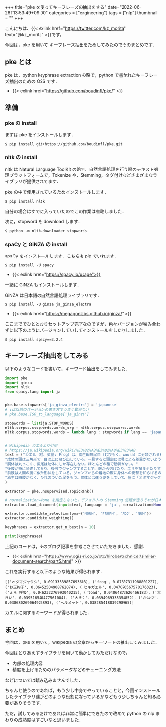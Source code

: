 +++
title="pke を使ってキーフレーズの抽出をする"
date="2022-06-26T13:53:49+09:00"
categories = ["engineering"]
tags = ["nlp"]
thumbnail = ""
+++

こんにちは、{{< exlink href="https://twitter.com/kz_morita" text="@kz_morita" >}}です。

今回は，pke を用いて キーフレーズ抽出をためしてみたのでそのまとめです．

## pke とは

pke は，python keyphrase extraction の略で，python で書かれたキーフレーズ抽出のための OSS です．

- {{< exlink href="https://github.com/boudinfl/pke/" >}}

## 準備

### pke の install

まずは pke をインストールします．

```
$ pip install git+https://github.com/boudinfl/pke.git
```

### nltk の install

nltk は Natural Language ToolKit の略で，自然言語処理を行う際のテキスト処理プラットフォームで，Tokenize や，Stemming，タグ付けなどさまざまなライブラリが提供されてます．

pke の中で使用されているためインストールします．

```
$ pip install nltk
```

自分の場合はすでに入っていたのでこの作業は省略しました．

次に，stopword を download します．

```
$ python -m nltk.downloader stopwords
```

### spaCy と GiNZA の install 

spaCy をインストールします．こちらも pip でいれます．

```
$ pip install -U spacy
```

- {{< exlink href="https://spacy.io/usage">}}

一緒に GiNZA もインストールします．

GiNZA は日本語の自然言語処理ライブラリです．

```
$ pip install -U ginza ja_ginza_electra
```

- {{< exlink href="https://megagonlabs.github.io/ginza/" >}}


ここまででひととおりセットアップ完了なのですが，色々バージョンが噛み合わずに以下のようにバージョンしていしてインストールをしたりしました．

```
$ pip install spacy==3.2.4
```

## キーフレーズ抽出をしてみる

以下のようなコードを書いて，キーワード抽出をしてみました．

```python
import pke
import ginza
import nltk
from spacy.lang import ja


pke.base.stopwords['ja_ginza_electra'] = 'japanese'
# ↓は以前のバージョンの書き方でうまく動かない
# pke.base.ISO_to_language['ja_ginza']

stopwords = list(ja.STOP_WORDS)
nltk.corpus.stopwords.words_org = nltk.corpus.stopwords.words
nltk.corpus.stopwords.words = lambda lang : stopwords if lang == 'japanese' else nltk.corpus.stopwords.words_olg(lang)


# Wikipedia カエルより引用
# https://ja.wikipedia.org/wiki/%E3%82%AB%E3%82%A8%E3%83%AB 
text = ("カエル（蛙、英語: Frog）は、両生綱無尾目（むびもく、Anura）に分類される構成種の総称。古称としてかわず（旧かな表記では「かはづ」）などがある。英名は一般にはfrogであるが，ヒキガエルのような外観のものをtoadと呼ぶことが多い。"
"成体の頭は三角形で、目は上に飛び出している。一見すると頭部には種による差異がないようにも思えるが、実際には天敵対策のために毒液を流し込む鋭い棘を発達させた種や、大きめの獲物を飲み込めるように大きく裂けた顎を持つ種など、種ごとの違いが大きい。中には頭部をヘルメットのように活用して巣穴に蓋をする種もいる。極わずかの例外を除き、上顎にしか歯が生えていない。が歯が無い種類でも、牙状の突起を進化させたものが少なくない[3]。獲物を飲み込む際には、目玉を引っ込めて強制的に喉の奥へ押し込む。"
"胴体は丸っこく、尻尾は幼体にしか存在しない。ほとんどの種で肋骨がない。"
"後肢が特に発達しており、後肢でジャンプすることで、敵から逃げたり、エサを捕まえたりする。後肢の指の間に水掻きが発達するものが多く、これを使ってよく泳ぐ。"
"前肢は人間の腕に似た形状をしている。ジャンプからの着地の際に身体への衝撃を和らげるのが主な役目である。餌となる小動物に飛びついて両肢で押さえつけたり、冬眠などのために土砂を掘ったり、汚れ落としのために片肢で顔を拭いたりする動作も可能である。アオガエル科やアマガエル科などの樹上生活をする種の多くでは指先に吸盤が発達し、その補助で細い枝などに掴まることができる。人間や猿のように物を片肢ないし両肢で掴み取ることはできない。"
"幼生は四肢がなく、ひれのついた尾をもつ。成体とは違う姿をしていて、俗に「オタマジャクシ（お玉杓子）」と呼ばれる（食器のお玉杓子に似た形状から）。オタマジャクシはえら呼吸を行い、尾を使って泳ぐため、淡水中でないと生きることができない。オタマジャクシは変態することで、尾をもたず肺呼吸する、四肢をもった幼体（仔ガエル）となる。"
)

extractor = pke.unsupervised.TopicRank()

# normalization=None を指定しないと，デフォルトの Stemming 処理が走りそれが日本語未対応のためエラーになる
extractor.load_document(input=text, language = 'ja', normalization=None)

extractor.candidate_selection(pos={'NOUN', 'PROPN', 'ADJ', 'NUM'})
extractor.candidate_weighting()

keyphrases = extractor.get_n_best(n = 10)

print(keyphrases)
```

上記のコードは，↓のブログ記事を参考にさせていただきました．感謝．

- {{< exlink href="https://www.ogis-ri.co.jp/otc/hiroba/technical/similar-document-search/part5.html" >}}

これを実行すると以下のような結果が得られます．

```
[('オタマジャクシ', 0.09133539857693608), ('frog', 0.07307311988801227), ('お玉杓子', 0.06452504908762074), ('ヒキガエル', 0.047070567570176323), ('えら 呼吸', 0.046232276993040215), ('toad', 0.04064873626466183), ('大きい', 0.039516540477561084), ('大きく', 0.0394969335354852), ('かはづ', 0.038680269064926893), ('ヘルメット', 0.038285418839298965)]
```

カエルに関するキーワードが得られました．

## まとめ

今回は，pke を用いて，wikipedia の文章からキーワードの抽出してみました．

今回はとりあえずライブラリを用いて動かしてみただけなので，

- 内部の処理内容
- 精度を上げるためのパラメータなどのチューニング方法

などについては踏み込みませんでした．

ちゃんと使うのであれば，もう少し中身でやっていることと，今回インストールしたライブラリ達がどのような役割になっているかなどもう少しちゃんと知る必要がありそうです．

ただ，試してみるだけであれば非常に簡単にできたので改めて python の nlp まわりの成熟度はすごいなと思いました．
